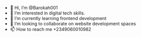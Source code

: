 - 👋 Hi, I’m @Barokah001
- 👀 I’m interested in digital tech skills.
- 🌱 I’m currently learning frontend development
- 💞️ I’m looking to collaborate on website development spaces
- 📫 How to reach me +2349060010982

<!---
Barokah001/Barokah001 is a ✨ special ✨ repository because its `README.md` (this file) appears on your GitHub profile.
You can click the Preview link to take a look at your changes.
--->
